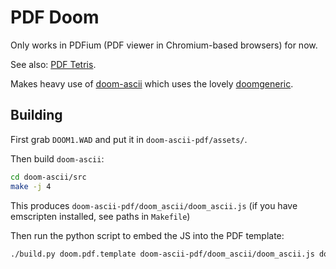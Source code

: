 # PDF Doom

Only works in PDFium (PDF viewer in Chromium-based browsers) for now.

See also: [PDF Tetris](https://github.com/ThomasRinsma/pdftris).

Makes heavy use of [doom-ascii](https://github.com/wojciech-graj/doom-ascii) which uses the lovely [doomgeneric](https://github.com/ozkl/doomgeneric).

## Building
First grab `DOOM1.WAD` and put it in `doom-ascii-pdf/assets/`.

Then build `doom-ascii`:

```sh
cd doom-ascii/src
make -j 4
```

This produces `doom-ascii-pdf/doom_ascii/doom_ascii.js` (if you have emscripten installed, see paths in `Makefile`)

Then run the python script to embed the JS into the PDF template:
```sh
./build.py doom.pdf.template doom-ascii-pdf/doom_ascii/doom_ascii.js doom.pdf
```